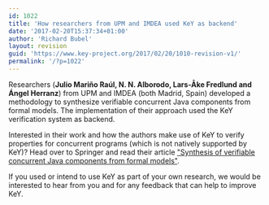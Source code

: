 ```yaml
---
id: 1022
title: 'How researchers from UPM and IMDEA used KeY as backend'
date: '2017-02-20T15:37:34+01:00'
author: 'Richard Bubel'
layout: revision
guid: 'https://www.key-project.org/2017/02/20/1010-revision-v1/'
permalink: '/?p=1022'
---
```


 Researchers (**Julio Mariño Raúl, N. N. Alborodo, Lars-Åke Fredlund and Ángel Herranz**) from UPM and IMDEA (both Madrid, Spain) developed a methodology to synthesize verifiable concurrent Java components from formal models.  The implementation of their approach used the KeY verification system as backend.

 Interested in their work and how the authors make use of KeY to verify properties for concurrent programs (which is not natively supported by KeY)? Head over to Springer and read their article ["Synthesis of verifiable concurrent Java components from formal models"](http://link.springer.com/article/10.1007/s10270-017-0581-1).

 If you used or intend to use KeY as part of your own research, we would be interested to hear from you and for any feedback that can help to improve KeY. 